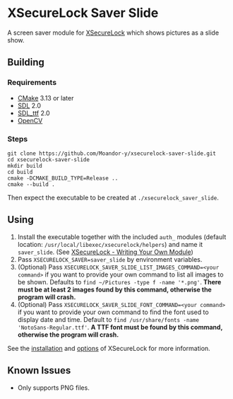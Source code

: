 # XSecureLock Saver Slide

A screen saver module for [XSecureLock](https://github.com/google/xsecurelock)
which shows pictures as a slide show.

## Building

### Requirements

- [CMake](https://cmake.org/) 3.13 or later
- [SDL](https://www.libsdl.org/) 2.0
- [SDL_ttf](https://www.libsdl.org/projects/SDL_ttf/) 2.0
- [OpenCV](https://opencv.org/)

### Steps

```
git clone https://github.com/Moandor-y/xsecurelock-saver-slide.git
cd xsecurelock-saver-slide
mkdir build
cd build
cmake -DCMAKE_BUILD_TYPE=Release ..
cmake --build .
```
Then expect the executable to be created at `./xsecurelock_saver_slide`.

## Using

1.  Install the executable together with the included `auth_` modules (default
    location: `/usr/local/libexec/xsecurelock/helpers`) and name it
    `saver_slide`. (See [XSecureLock - Writing Your Own Module](
    https://github.com/google/xsecurelock#writing-your-own-module-2))
2.  Pass `XSECURELOCK_SAVER=saver_slide` by environment variables.
3.  (Optional) Pass
    `XSECURELOCK_SAVER_SLIDE_LIST_IMAGES_COMMAND=<your command>` if you want
    to provide your own command to list all images to be shown. Defaults to
    `find ~/Pictures -type f -name '*.png'`. **There must be at least 2 images
    found by this command, otherwise the program will crash.**
4.  (Optional) Pass `XSECURELOCK_SAVER_SLIDE_FONT_COMMAND=<your command>` if
    you want to provide your own command to find the font used to display date
    and time. Default to `find /usr/share/fonts -name 'NotoSans-Regular.ttf'`.
    **A TTF font must be found by this command, otherwise the program will
    crash.**

See the [installation](https://github.com/google/xsecurelock#installation) and
[options](https://github.com/google/xsecurelock#options) of XSecureLock for
more information.

## Known Issues

- Only supports PNG files.
